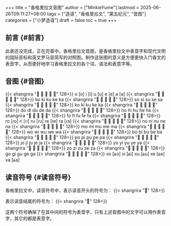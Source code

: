 +++
title = "香格里拉文音图"
author = ["MinkieYume"]
lastmod = 2025-06-26T09:11:27+08:00
tags = ["造语", "香格里拉文", "第五纪元", "音图"]
categories = ["小梦造语"]
draft = false
toc = true
+++

## 前言 {#前言}

此表还没完成，正在完善中。香格里拉文音图，是香格里拉文中表音字和现代文明的国际音标和英文罗马音简写的对照图。制作这张图的意义是方便更快入门香文的表音字，从而更好地学习香格里拉文的各个词、语法和表意字等。


## 音图 {#音图}

{{< shangrira "󰀁 󰀂 󰀃 󰀄 󰀅" 128>}}
o [o]  i [i]  u [u]  e [e]  a [a]
{{< shangrira "󰀆 󰀇 󰀈 󰀉 󰀊" 128>}}
ko  ki  ku  ke  ka
{{< shangrira "󰀋 󰀌 󰀍 󰀎 󰀏" 128>}}
so  si  su  se  sa
{{< shangrira "󰀐 󰀑 󰀒 󰀓 󰀔" 128>}}
ko  ki  ku  ke  ka
{{< shangrira "󰀕 󰀖 󰀗 󰀘 󰀙" 128>}}
do  di  du  de  da
{{< shangrira "󰀚 󰀛 󰀜 󰀝 󰀞" 128>}}
ho  hi  hu  he  ha
{{< shangrira "󰀟 󰀠 󰀡 󰀢 󰀣" 128>}}
fo  fi  fu  fe  fa
{{< shangrira "󰀤 󰀥 󰀦 󰀧 󰀨" 128>}}
ro [ɾo]  ri [ɾi]  ru [ɾu]  re [ɾe]  ra [ɾa]
{{< shangrira "󰀩 󰀪 󰀫 󰀬 󰀭" 128>}}
no  ni  nu  ne  na
{{< shangrira "󰀮 󰀯 󰀰 󰀱 󰀲" 128>}}
mo  mi  mu  me  ma
{{< shangrira "󰀳 󰀴 󰀵 󰀶 󰀷" 128>}}
wo  wi  wu  we  wa
{{< shangrira "󰀸 󰀹 󰀺 󰀻 󰀼" 128>}}
bo  bi  bu  be  ba
{{< shangrira "󰀽 󰀾 󰀿 󰁀 󰁁" 128>}}
po  pi  pu  pe  pa
{{< shangrira "󰁂 󰁃 󰁄 󰁅 󰁆" 128>}}
jo  ji  ju  je  ja
{{< shangrira "󰁇 󰁈 󰁉 󰁊 󰁋" 128>}}
yo  yi  yu  ye  ya
{{< shangrira "󰁌 󰁍 󰁎 󰁏 󰁐" 128>}}
zo  zi  zu  ze  za
{{< shangrira "󰁑 󰁒 󰁓 󰁔 󰁕" 128>}}
go  gi  gu  ge  ga
{{< shangrira "󰁖 󰁗 󰁘 󰁙 󰁚" 128>}}
xo [ɕo]  xi [ɕi]  xu [ɕu]  xe [ɕe]  xa [ɕa]


## 读音符号 {#读音符号}

香格里拉文中，读音符号中，表示读音开头的符号为：
{{< shangrira "󰁛" 128>}}

表示读音结尾的符号为：
{{< shangrira "󰁜" 128>}}

这两个符号确保了在其中间的符号为表音字，只有上述音图中的文字可以用作表音字，其它的都是表意字。
